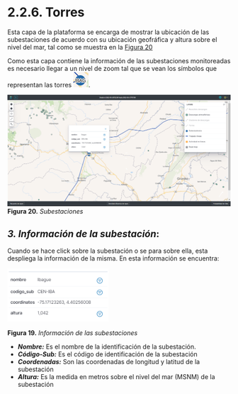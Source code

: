 # 2.2.6. Torres
Esta capa de la plataforma se encarga de mostrar la ubicación de las subestaciones de acuerdo con su ubicación geofráfica y altura sobre el nivel del mar, tal como se muestra en la [Figura 20](../../../pictures/Imagen35.png.)

Como esta capa contiene la información de las subestaciones monitoreadas es necesario llegar a un nivel de zoom tal que se vean los símbolos que representan las torres ![Figura 21](../../../pictures/Imagen36.png).

![Figura 20](../../../pictures/Imagen35.png "Subestaciones")
**Figura 20.** *Subestaciones*

## *3. Información de la subestación*:

Cuando se hace click sobre la subestación o se para sobre ella, esta despliega la información de la misma. En esta información se encuentra:

![Figura 21](../../../pictures/Imagen37.png "Información de las subestaciones")

**Figura 19.** *Información de las subestaciones*

- **_Nombre:_** Es el nombre de la identificación de la subestación.
- **_Código-Sub:_** Es el código de identificación de la subestación
- **_Coordenadas:_** Son las coordenadas de longitud y latitud de la subestación
- **_Altura:_** Es la medida en metros sobre el nivel del mar (MSNM) de la subestación